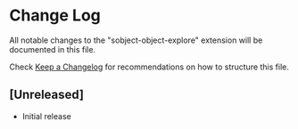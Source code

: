 # Change Log

All notable changes to the "sobject-object-explore" extension will be documented in this file.

Check [Keep a Changelog](http://keepachangelog.com/) for recommendations on how to structure this file.

## [Unreleased]

- Initial release